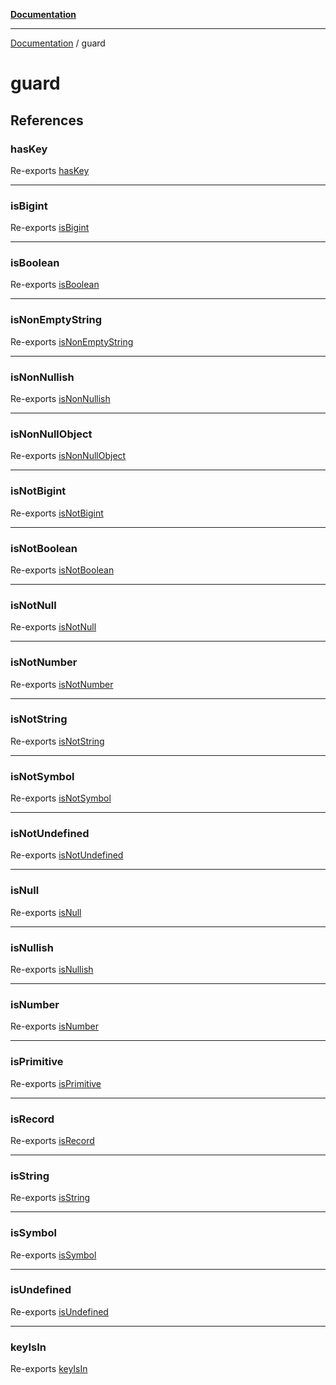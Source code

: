 [**Documentation**](README.md)

---

[Documentation](README.md) / guard

# guard

## References

### hasKey

Re-exports [hasKey](guard/has-key.md#haskey)

---

### isBigint

Re-exports [isBigint](guard/is-type.md#isbigint)

---

### isBoolean

Re-exports [isBoolean](guard/is-type.md#isboolean)

---

### isNonEmptyString

Re-exports [isNonEmptyString](guard/is-non-empty-string.md#isnonemptystring)

---

### isNonNullish

Re-exports [isNonNullish](guard/is-type.md#isnonnullish)

---

### isNonNullObject

Re-exports [isNonNullObject](guard/is-non-null-object.md#isnonnullobject)

---

### isNotBigint

Re-exports [isNotBigint](guard/is-type.md#isnotbigint)

---

### isNotBoolean

Re-exports [isNotBoolean](guard/is-type.md#isnotboolean)

---

### isNotNull

Re-exports [isNotNull](guard/is-type.md#isnotnull)

---

### isNotNumber

Re-exports [isNotNumber](guard/is-type.md#isnotnumber)

---

### isNotString

Re-exports [isNotString](guard/is-type.md#isnotstring)

---

### isNotSymbol

Re-exports [isNotSymbol](guard/is-type.md#isnotsymbol)

---

### isNotUndefined

Re-exports [isNotUndefined](guard/is-type.md#isnotundefined)

---

### isNull

Re-exports [isNull](guard/is-type.md#isnull)

---

### isNullish

Re-exports [isNullish](guard/is-type.md#isnullish)

---

### isNumber

Re-exports [isNumber](guard/is-type.md#isnumber)

---

### isPrimitive

Re-exports [isPrimitive](guard/is-primitive.md#isprimitive)

---

### isRecord

Re-exports [isRecord](guard/is-record.md#isrecord)

---

### isString

Re-exports [isString](guard/is-type.md#isstring)

---

### isSymbol

Re-exports [isSymbol](guard/is-type.md#issymbol)

---

### isUndefined

Re-exports [isUndefined](guard/is-type.md#isundefined)

---

### keyIsIn

Re-exports [keyIsIn](guard/key-is-in.md#keyisin)
